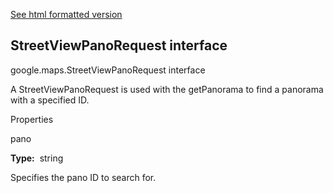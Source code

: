 [See html formatted version](https://huasofoundries.github.io/google-maps-documentation/StreetViewPanoRequest.html)


StreetViewPanoRequest interface
-------------------------------

google.maps.StreetViewPanoRequest interface

A StreetViewPanoRequest is used with the getPanorama to find a panorama with a specified ID.

Properties

pano

**Type:**  string

Specifies the pano ID to search for.